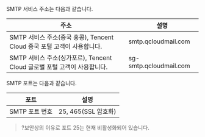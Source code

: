SMTP 서비스 주소는 다음과 같습니다.

| 주소 | 설명 | 
|---------|---------|
| SMTP 서비스 주소(중국 홍콩), Tencent Cloud 중국 포털 고객이 사용합니다. | smtp.qcloudmail.com | 
|SMTP 서비스 주소(싱가포르), Tencent Cloud 글로벌 포털 고객이 사용합니다. | sg-smtp.qcloudmail.com |

SMTP 포트는 다음과 같습니다.

| 포트 | 설명 | 
|---------|---------|
| SMTP 포트 번호 | 25, 465(SSL 암호화) | 

>?보안상의 이유로 포트 25는 현재 비활성화되어 있습니다.
